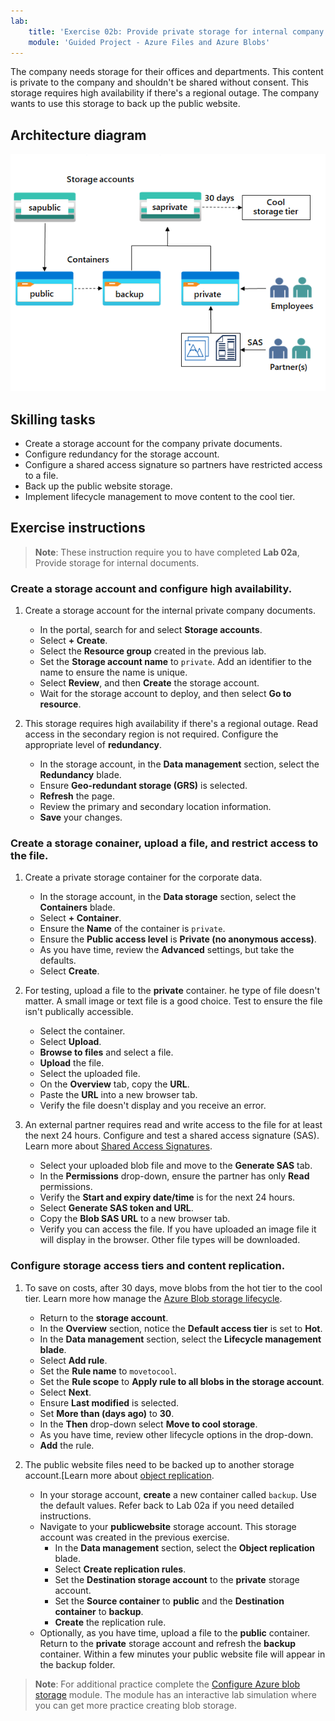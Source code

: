 ```yaml
---
lab:
    title: 'Exercise 02b: Provide private storage for internal company documents'
    module: 'Guided Project - Azure Files and Azure Blobs'
---
```



The company needs storage for their offices and departments. This content is private to the company and shouldn't be shared without consent. This storage requires high availability if there's a regional outage. The company wants to use this storage to back up the public website. 

## Architecture diagram

![Diagram with one storage account and two blob containers](../Media/task-3.png)

## Skilling tasks
- Create a storage account for the company private documents.
- Configure redundancy for the storage account. 
- Configure a shared access signature so partners have restricted access to a file. 
- Back up the public website storage.
- Implement lifecycle management to move content to the cool tier.

## Exercise instructions

> **Note**: These instruction require you to have completed **Lab 02a**, Provide storage for internal documents.

### Create a storage account and configure high availability.

1. Create a storage account for the internal private company documents.
    - In the portal, search for and select **Storage accounts**.  
    - Select **+ Create**. 
    - Select the **Resource group** created in the previous lab.   
    - Set the **Storage account name** to `private`. Add an identifier to the name to ensure the name is unique. 
    - Select **Review**, and then **Create** the storage account. 
    - Wait for the storage account to deploy, and then select **Go to resource**.

1. This storage requires high availability if there's a regional outage. Read access in the secondary region is not required. Configure the appropriate level of **redundancy**. 

    - In the storage account, in the **Data management** section, select the **Redundancy** blade. 
    - Ensure **Geo-redundant storage (GRS)** is selected.
    - **Refresh** the page. 
    - Review the primary and secondary location information. 
    - **Save** your changes.

### Create a storage conainer, upload a file, and restrict access to the file. 

1. Create a private storage container for the corporate data. 

    - In the storage account, in the **Data storage** section, select the **Containers** blade. 
    - Select **+ Container**. 
    - Ensure the **Name** of the container is `private`.
    - Ensure the **Public access level** is **Private (no anonymous access)**.
    - As you have time, review the **Advanced** settings, but take the defaults. 
    - Select **Create**. 

1.  For testing, upload a file to the **private** container. he type of file doesn't matter. A small image or text file is a good choice. Test to ensure the file isn't publically accessible. 

    - Select the container.
    - Select **Upload**.
    - **Browse to files** and select a file.
    - **Upload** the file.
    - Select the uploaded file.
    - On the **Overview** tab, copy the **URL**.
    - Paste the **URL** into a new browser tab. 
    - Verify the file doesn't display and you receive an error. 

1. An external partner requires read and write access to the file for at least the next 24 hours. Configure and test a shared access signature (SAS). Learn more about [Shared Access Signatures](https://learn.microsoft.com/azure/storage/common/storage-sas-overview).

    - Select your uploaded blob file and move to the **Generate SAS** tab. 
    - In the **Permissions** drop-down, ensure the partner has only **Read** permissions.
    - Verify the **Start and expiry date/time** is for the next 24 hours. 
    - Select **Generate SAS token and URL**.
    - Copy the **Blob SAS URL** to a new browser tab.
    - Verify you can access the file. If you have uploaded an image file it will display in the browser. Other file types will be downloaded.

### Configure storage access tiers and content replication.

1. To save on costs, after 30 days, move blobs from the hot tier to the cool tier. Learn more how manage the [Azure Blob storage lifecycle](https://learn.microsoft.com/azure/storage/blobs/lifecycle-management-policy-configure?tabs=azure-portal).

    - Return to the **storage account**.
    - In the **Overview** section, notice the **Default access tier** is set to **Hot**. 
    - In the **Data management** section, select the **Lifecycle management blade**.
    - Select **Add rule**. 
    - Set the **Rule name** to `movetocool`.
    - Set the **Rule scope** to **Apply rule to all blobs in the storage account**.
    - Select **Next**.
    - Ensure **Last modified** is selected.
    - Set **More than (days ago)** to **30**.
    - In the **Then** drop-down select **Move to cool storage**.
    - As you have time, review other lifecycle options in the drop-down. 
    - **Add** the rule.
  
1. The public website files need to be backed up to another storage account.[Learn more about [object replication](https://learn.microsoft.com/azure/storage/blobs/object-replication-configure?tabs=portal).

    - In your storage account, **create** a new container called `backup`. Use the default values. Refer back to Lab 02a if you need detailed instructions. 
    - Navigate to your **publicwebsite** storage account. This storage account was created in the previous exercise. 
        - In the **Data management** section, select the **Object replication** blade. 
        - Select **Create replication rules**.
        - Set the **Destination storage account** to the **private** storage account.
        - Set the **Source container** to **public** and the **Destination container** to **backup**.
        - **Create** the replication rule. 
    - Optionally, as you have time, upload a file to the **public** container. Return to the **private** storage account and refresh the **backup** container. Within a few minutes your public website file will appear in the backup folder. 

>**Note**: For additional practice complete the [Configure Azure blob storage](https://learn.microsoft.com/training/modules/configure-blob-storage/) module. The module has an interactive lab simulation where you can get more practice creating blob storage. 

